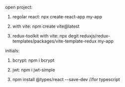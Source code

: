 open project:
1) regolar react: npx create-react-app my-app

2) with vite: npm create vite@latest

3) redux-toolkit with vite:  npx degit reduxjs/redux-templates/packages/vite-template-redux my-app


initials:

1) bcrypt: npm i bcrypt

2) jwt: npm i jwt-simple

3) npm install @types/react --save-dev   //for typescript 